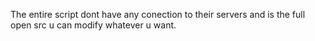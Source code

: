 The entire script dont have any conection to their servers and is the full open src u can modify whatever u want.
